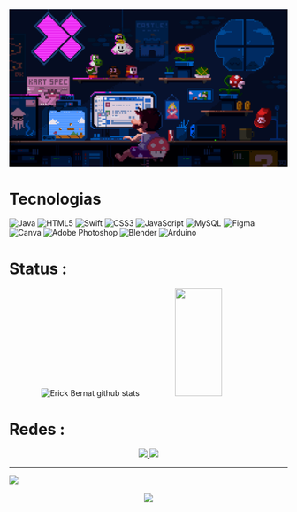 <img src="./imagens/Mario.gif" alt="Banner" id="banner">

<div padding=10px></div>

# Tecnologias
![Java](https://img.shields.io/badge/java-%23ED8B00.svg?style=for-the-badge&logo=java&logoColor=white) ![HTML5](https://img.shields.io/badge/html5-%23E34F26.svg?style=for-the-badge&logo=html5&logoColor=white) ![Swift](https://img.shields.io/badge/swift-F54A2A?style=for-the-badge&logo=swift&logoColor=white) ![CSS3](https://img.shields.io/badge/css3-%231572B6.svg?style=for-the-badge&logo=css3&logoColor=white) ![JavaScript](https://img.shields.io/badge/javascript-%23323330.svg?style=for-the-badge&logo=javascript&logoColor=%23F7DF1E) ![MySQL](https://img.shields.io/badge/mysql-%2300f.svg?style=for-the-badge&logo=mysql&logoColor=white) 	![Figma](https://img.shields.io/badge/figma-%23F24E1E.svg?style=for-the-badge&logo=figma&logoColor=white) ![Canva](https://img.shields.io/badge/Canva-%2300C4CC.svg?style=for-the-badge&logo=Canva&logoColor=white) ![Adobe Photoshop](https://img.shields.io/badge/adobephotoshop-%2331A8FF.svg?style=for-the-badge&logo=adobephotoshop&logoColor=white) ![Blender](https://img.shields.io/badge/blender-%23F5792A.svg?style=for-the-badge&logo=blender&logoColor=white) ![Arduino](https://img.shields.io/badge/-Arduino-00979D?style=for-the-badge&logo=Arduino&logoColor=white)


# Status :

<div align="center">  
  <img width="49%" height="195px" src="https://github-readme-stats.vercel.app/api?username=ErickBernat&theme=radical&hide_border=true&include_all_commits=true&count_private=true" alt="Erick Bernat github stats" /> 
  <img width="41%" height="195px" src="https://github-readme-stats.vercel.app/api/top-langs/?username=ErickBernat&theme=radical&hide_border=true&include_all_commits=true&count_private=true&layout=compact" />
</div>

# Redes :

<div align="center">  
<a href="https://instagram.com/bernat.jpg" target="_blank"><img src="https://img.shields.io/badge/Instagram-%23E4405F.svg?logo=Instagram&logoColor=white"</a>
<a href="https://linkedin.com/in/www.linkedin.com/in/erick-duarte-bernat-20835a209" target="_blank"><img src="https://img.shields.io/badge/LinkedIn-%230077B5.svg?logo=linkedin&logoColor=white"</a>
</div>


---

![](https://github-trophies.vercel.app/?username=ErickBernat&theme=radical&no-frame=true&no-bg=false&margin-w=4)


<div align="center">  
  <img  src="https://visitcount.itsvg.in/api?id=ErickBernat&icon=3&color=4)](https://visitcount.itsvg.in)" /> 
</div>












